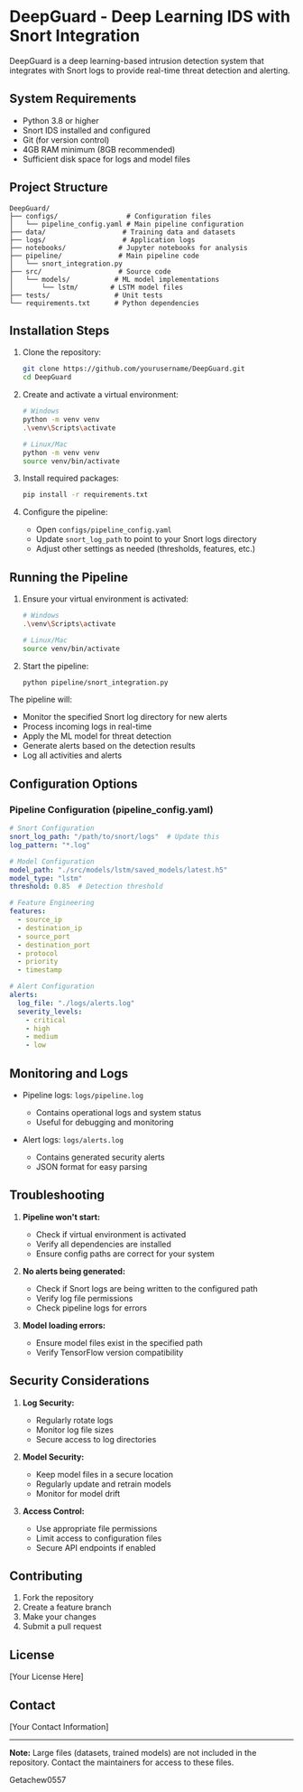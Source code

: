 # DeepGuard - Deep Learning IDS with Snort Integration

DeepGuard is a deep learning-based intrusion detection system that integrates with Snort logs to provide real-time threat detection and alerting.

## System Requirements

- Python 3.8 or higher
- Snort IDS installed and configured
- Git (for version control)
- 4GB RAM minimum (8GB recommended)
- Sufficient disk space for logs and model files

## Project Structure

```
DeepGuard/
├── configs/                 # Configuration files
│   └── pipeline_config.yaml # Main pipeline configuration
├── data/                   # Training data and datasets
├── logs/                   # Application logs
├── notebooks/             # Jupyter notebooks for analysis
├── pipeline/              # Main pipeline code
│   └── snort_integration.py
├── src/                   # Source code
│   └── models/           # ML model implementations
│       └── lstm/        # LSTM model files
├── tests/                # Unit tests
└── requirements.txt      # Python dependencies
```

## Installation Steps

1. Clone the repository:
   ```bash
   git clone https://github.com/yourusername/DeepGuard.git
   cd DeepGuard
   ```

2. Create and activate a virtual environment:
   ```bash
   # Windows
   python -m venv venv
   .\venv\Scripts\activate

   # Linux/Mac
   python -m venv venv
   source venv/bin/activate
   ```

3. Install required packages:
   ```bash
   pip install -r requirements.txt
   ```

4. Configure the pipeline:
   - Open `configs/pipeline_config.yaml`
   - Update `snort_log_path` to point to your Snort logs directory
   - Adjust other settings as needed (thresholds, features, etc.)

## Running the Pipeline

1. Ensure your virtual environment is activated:
   ```bash
   # Windows
   .\venv\Scripts\activate

   # Linux/Mac
   source venv/bin/activate
   ```

2. Start the pipeline:
   ```bash
   python pipeline/snort_integration.py
   ```

The pipeline will:
- Monitor the specified Snort log directory for new alerts
- Process incoming logs in real-time
- Apply the ML model for threat detection
- Generate alerts based on the detection results
- Log all activities and alerts

## Configuration Options

### Pipeline Configuration (pipeline_config.yaml)

```yaml
# Snort Configuration
snort_log_path: "/path/to/snort/logs"  # Update this
log_pattern: "*.log"

# Model Configuration
model_path: "./src/models/lstm/saved_models/latest.h5"
model_type: "lstm"
threshold: 0.85  # Detection threshold

# Feature Engineering
features:
  - source_ip
  - destination_ip
  - source_port
  - destination_port
  - protocol
  - priority
  - timestamp

# Alert Configuration
alerts:
  log_file: "./logs/alerts.log"
  severity_levels:
    - critical
    - high
    - medium
    - low
```

## Monitoring and Logs

- Pipeline logs: `logs/pipeline.log`
  - Contains operational logs and system status
  - Useful for debugging and monitoring

- Alert logs: `logs/alerts.log`
  - Contains generated security alerts
  - JSON format for easy parsing

## Troubleshooting

1. **Pipeline won't start:**
   - Check if virtual environment is activated
   - Verify all dependencies are installed
   - Ensure config paths are correct for your system

2. **No alerts being generated:**
   - Check if Snort logs are being written to the configured path
   - Verify log file permissions
   - Check pipeline logs for errors

3. **Model loading errors:**
   - Ensure model files exist in the specified path
   - Verify TensorFlow version compatibility

## Security Considerations

1. **Log Security:**
   - Regularly rotate logs
   - Monitor log file sizes
   - Secure access to log directories

2. **Model Security:**
   - Keep model files in a secure location
   - Regularly update and retrain models
   - Monitor for model drift

3. **Access Control:**
   - Use appropriate file permissions
   - Limit access to configuration files
   - Secure API endpoints if enabled

## Contributing

1. Fork the repository
2. Create a feature branch
3. Make your changes
4. Submit a pull request

## License

[Your License Here]

## Contact

[Your Contact Information]

---
**Note:** Large files (datasets, trained models) are not included in the repository. Contact the maintainers for access to these files.

Getachew0557